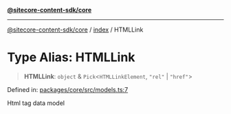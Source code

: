 [**@sitecore-content-sdk/core**](../../README.md)

***

[@sitecore-content-sdk/core](../../README.md) / [index](../README.md) / HTMLLink

# Type Alias: HTMLLink

> **HTMLLink**: `object` & `Pick`\<`HTMLLinkElement`, `"rel"` \| `"href"`\>

Defined in: [packages/core/src/models.ts:7](https://github.com/Sitecore/xmc-jss-dev/blob/692b154f482187bff433276bee9671bda23cfd11/packages/core/src/models.ts#L7)

Html <link> tag data model
